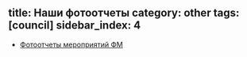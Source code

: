 title: Наши фотоотчеты
category: other
tags: [council]
sidebar_index: 4
---

- [Фотоотчеты мероприятий ФМ](/photo/)
